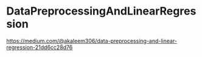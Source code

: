 # DataPreprocessingAndLinearRegression
https://medium.com/@akaleem306/data-preprocessing-and-linear-regression-21dd6cc28d76
